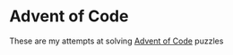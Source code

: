 # Advent of Code

These are my attempts at solving [Advent of Code](https://adventofcode.com/) puzzles

